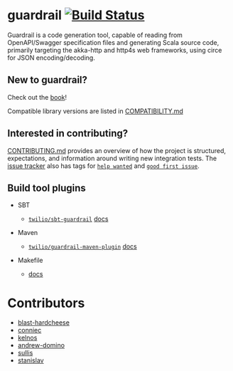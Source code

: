 guardrail [![Build Status](https://travis-ci.org/twilio/guardrail.svg?branch=master)](https://travis-ci.org/twilio/guardrail)
===

Guardrail is a code generation tool, capable of reading from OpenAPI/Swagger specification files and generating Scala source code, primarily targeting the akka-http and http4s web frameworks, using circe for JSON encoding/decoding.

New to guardrail?
---

Check out the [book](docs/book.md)!

Compatible library versions are listed in [COMPATIBILITY.md](COMPATIBILITY.md)

Interested in contributing?
---

[CONTRIBUTING.md](CONTRIBUTING.md) provides an overview of how the project is structured, expectations, and information around writing new integration tests.
The [issue tracker](https://github.com/twilio/guardrail/issues) also has tags for [`help wanted`](https://github.com/twilio/guardrail/issues?q=is%3Aissue+is%3Aopen+label%3A%22help+wanted%22) and [`good first issue`](https://github.com/twilio/guardrail/issues?q=is%3Aissue+is%3Aopen+label%3A%22good+first+issue%22).

Build tool plugins
------------------

- SBT
  - [`twilio/sbt-guardrail`](https://github.com/twilio/sbt-guardrail) [docs](docs/plugins/sbt.md)

- Maven
  - [`twilio/guardrail-maven-plugin`](https://github.com/twilio/guardrail-maven-plugin) [docs](docs/plugins/maven.md)

- Makefile
  - [docs](docs/plugins/make.md)

Contributors
============

- [blast-hardcheese](https://github.com/blast-hardcheese)
- [conniec](https://github.com/conniec)
- [kelnos](https://github.com/kelnos)
- [andrew-domino](https://github.com/andrew-domino)
- [sullis](https://github.com/sullis)
- [stanislav](https://github.com/stanislav)

